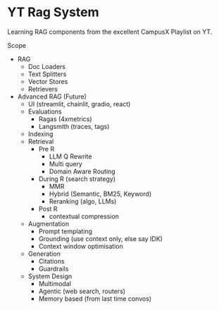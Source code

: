 # YT Rag System
Learning RAG components from the excellent CampusX Playlist on YT.

Scope
- RAG
  - Doc Loaders
  - Text Splitters
  - Vector Stores
  - Retrievers
- Advanced RAG (Future)
  - UI (streamlit, chainlit, gradio, react)
  - Evaluations
    - Ragas (4xmetrics)
    - Langsmith (traces, tags)
  - Indexing
  - Retrieval
    - Pre R
      - LLM Q Rewrite
      - Multi query
      - Domain Aware Routing
    - During R (search strategy)
      - MMR
      - Hybrid (Semantic, BM25, Keyword)
      - Reranking (algo, LLMs)
    - Post R
      - contextual compression
  - Augmentation
    - Prompt templating
    - Grounding (use context only, else say IDK)
    - Context window optimisation
  - Generation
    - Citations
    - Guardrails
  - System Design
    - Multimodal
    - Agentic (web search, routers)
    - Memory based (from last time convos)
